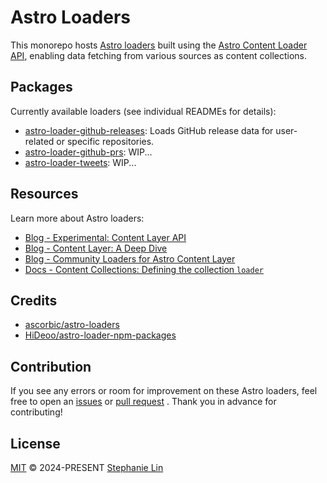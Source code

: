 # Astro Loaders

This monorepo hosts [Astro loaders](https://5-0-0-beta.docs.astro.build/en/reference/content-loader-reference/#what-is-a-loader) built using the [Astro Content Loader API](https://5-0-0-beta.docs.astro.build/en/reference/content-loader-reference/), enabling data fetching from various sources as content collections.

## Packages

Currently available loaders (see individual READMEs for details):

- [astro-loader-github-releases](https://github.com/lin-stephanie/astro-loaders/tree/main/packages/astro-loader-github-releases): Loads GitHub release data for user-related or specific repositories.
- [astro-loader-github-prs](https://github.com/lin-stephanie/astro-loaders/tree/main/packages/astro-loader-github-prs): WIP...
- [astro-loader-tweets](https://github.com/lin-stephanie/astro-loaders/tree/main/packages/astro-loader-tweets): WIP...

## Resources

Learn more about Astro loaders:

- [Blog - Experimental: Content Layer API](https://astro.build/blog/astro-4140/#experimental-content-layer-api)
- [Blog - Content Layer: A Deep Dive](https://astro.build/blog/content-layer-deep-dive/)
- [Blog - Community Loaders for Astro Content Layer](https://astro.build/blog/community-loaders/)
- [Docs - Content Collections: Defining the collection `loader`](https://5-0-0-beta.docs.astro.build/en/guides/content-collections/#defining-the-collection-loader)

## Credits

- [ascorbic/astro-loaders](https://github.com/ascorbic/astro-loaders)
- [HiDeoo/astro-loader-npm-packages](https://github.com/HiDeoo/astro-loader-npm-packages)

## Contribution

If you see any errors or room for improvement on these Astro loaders, feel free to open an [issues](https://github.com/lin-stephanie/astro-loaders/issues) or [pull request](https://github.com/lin-stephanie/astro-loaders/pulls) . Thank you in advance for contributing!

## License

[MIT](https://github.com/lin-stephanie/astro-loaders/blob/main/LICENSE) © 2024-PRESENT [Stephanie Lin](https://github.com/lin-stephanie)
